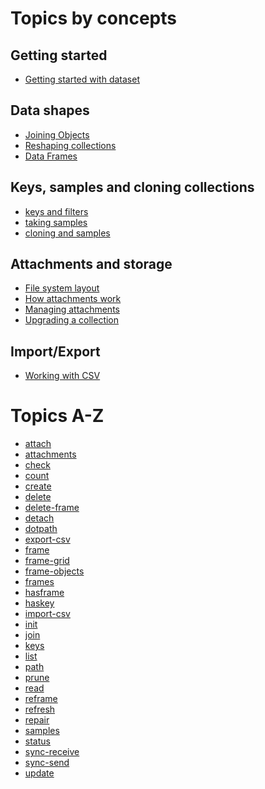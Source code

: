 
Topics by concepts
==================

Getting started
---------------

- [Getting started with dataset](../how-to/getting-started-with-dataset.html)

Data shapes
-----------

- [Joining Objects](../how-to/joining-objects.html)
- [Reshaping collections](../how-to/reshape-json-collections.html)
- [Data Frames](../how-to/collections-and-data-frames.html)

Keys, samples and cloning collections
-------------------------------------

- [keys and filters](../how-to/filtering-keys.html)
- [taking samples](../how-to/taking-samples.html)
- [cloning and samples](../how-to/cloning-and-samples.html)

Attachments and storage
-----------------------

- [File system layout](../how-to/file-system-layout.html)
- [How attachments work](../how-to/how-attachments-work.html)
- [Managing attachments](../how-to/managing-attachments.html)
- [Upgrading a collection](../how-to/upgrading-a-collection.html)

Import/Export
-------------

- [Working with CSV](../how-to/working-with-csv.html)


Topics A-Z
==========

- [attach](attach.html)
- [attachments](attachments.html)
- [check](check.html)
- [count](count.html)
- [create](create.html)
- [delete](delete.html)
- [delete-frame](delete-frame.html)
- [detach](detach.html)
- [dotpath](dotpath.html)
- [export-csv](export-csv.html)
- [frame](frame.html)
- [frame-grid](frame-grid.html)
- [frame-objects](frame-objects.html)
- [frames](frames.html)
- [hasframe](hasframe.html)
- [haskey](haskey.html)
- [import-csv](import-csv.html)
- [init](init.html)
- [join](join.html)
- [keys](keys.html)
- [list](list.html)
- [path](path.html)
- [prune](prune.html)
- [read](read.html)
- [reframe](reframe.html)
- [refresh](refresh.html)
- [repair](repair.html)
- [samples](../how-to/samples.html)
- [status](status.html)
- [sync-receive](sync-receive.html)
- [sync-send](sync-send.html)
- [update](update.html)

